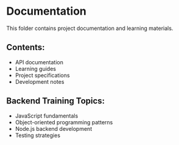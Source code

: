 # Documentation

This folder contains project documentation and learning materials.

## Contents:
- API documentation
- Learning guides
- Project specifications
- Development notes

## Backend Training Topics:
- JavaScript fundamentals
- Object-oriented programming patterns
- Node.js backend development
- Testing strategies